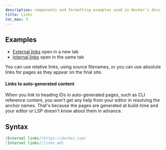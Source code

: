 ```yaml
---
description: components and formatting examples used in Docker's docs
title: Links
toc_max: 3
---
```


## Examples

- [External links](https://docker.com) open in a new tab
- [Internal links](links.md) open in the same tab

You can use relative links, using source filenames,
or you can use absolute links for pages as they appear on the final site.

#### Links to auto-generated content

When you link to heading IDs in auto-generated pages, such as CLI reference content,
you won't get any help from your editor in resolving the anchor names. That's
because the pages are generated at build-time and your editor or LSP doesn't know
about them in advance.

## Syntax

```md
[External links](https://docker.com)
[Internal links](links.md)
```